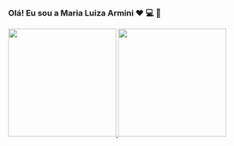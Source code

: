 ### Olá!  Eu sou a Maria Luiza Armini :heart: :computer: :rocket:


<div>
  <a href="https://https://github.com/maluarmini"> <img height="220em" src="https://github-readme-stats.vercel.app/api?username=maluarmini&show_icons=true&theme=tokyonight&include_all_commits=true&count_private=true"/>
  <img height="220em" src="https://github-readme-stats.vercel.app/api/top-langs/?username=maluarmini&show_icons=true&theme=tokyonight&include_all_commits=true&count_private=true"/>
